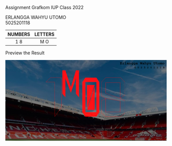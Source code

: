 Assignment Grafkom IUP Class 2022

ERLANGGA WAHYU UTOMO\
5025201118

| NUMBERS| LETTERS|
 | :---:  |  :---: |
 | 1 8    |  M O   |
 
 Preview the Result
 
 ![Preview](Result.png)
